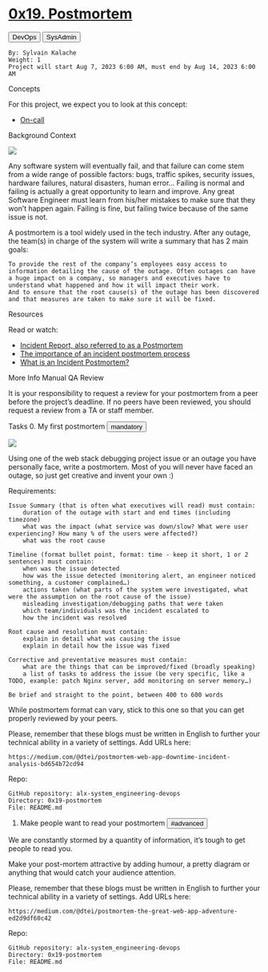 # [0x19. Postmortem](https://intranet.alxswe.com/projects/294)

<button>DevOps</button> <button>SysAdmin</button>

    By: Sylvain Kalache
    Weight: 1
    Project will start Aug 7, 2023 6:00 AM, must end by Aug 14, 2023 6:00 AM

Concepts

For this project, we expect you to look at this concept:

- [On-call](https://intranet.alxswe.com/concepts/39)

Background Context

![](https://s3.amazonaws.com/intranet-projects-files/holbertonschool-sysadmin_devops/294/tWUPWmR.png)

Any software system will eventually fail, and that failure can come stem from a wide range of possible factors: bugs, traffic spikes, security issues, hardware failures, natural disasters, human error… Failing is normal and failing is actually a great opportunity to learn and improve. Any great Software Engineer must learn from his/her mistakes to make sure that they won’t happen again. Failing is fine, but failing twice because of the same issue is not.

A postmortem is a tool widely used in the tech industry. After any outage, the team(s) in charge of the system will write a summary that has 2 main goals:

    To provide the rest of the company’s employees easy access to information detailing the cause of the outage. Often outages can have a huge impact on a company, so managers and executives have to understand what happened and how it will impact their work.
    And to ensure that the root cause(s) of the outage has been discovered and that measures are taken to make sure it will be fixed.

Resources

Read or watch:

- [Incident Report, also referred to as a Postmortem](https://sysadmincasts.com/episodes/20-how-to-write-an-incident-report-postmortem)
- [The importance of an incident postmortem process](https://www.atlassian.com/incident-management/postmortem#the-benefits-of-an-incident-postmortem)
- [What is an Incident Postmortem?](https://www.pagerduty.com/resources/learn/incident-postmortem/)

More Info
Manual QA Review

It is your responsibility to request a review for your postmortem from a peer before the project’s deadline. If no peers have been reviewed, you should request a review from a TA or staff member.

Tasks
0. My first postmortem
<button>mandatory</button>

![](https://s3.amazonaws.com/intranet-projects-files/holbertonschool-sysadmin_devops/294/pQ9YzVY.gif)

Using one of the web stack debugging project issue or an outage you have personally face, write a postmortem. Most of you will never have faced an outage, so just get creative and invent your own :)

Requirements:

    Issue Summary (that is often what executives will read) must contain:
        duration of the outage with start and end times (including timezone)
        what was the impact (what service was down/slow? What were user experiencing? How many % of the users were affected?)
        what was the root cause

    Timeline (format bullet point, format: time - keep it short, 1 or 2 sentences) must contain:
        when was the issue detected
        how was the issue detected (monitoring alert, an engineer noticed something, a customer complained…)
        actions taken (what parts of the system were investigated, what were the assumption on the root cause of the issue)
        misleading investigation/debugging paths that were taken
        which team/individuals was the incident escalated to
        how the incident was resolved

    Root cause and resolution must contain:
        explain in detail what was causing the issue
        explain in detail how the issue was fixed

    Corrective and preventative measures must contain:
        what are the things that can be improved/fixed (broadly speaking)
        a list of tasks to address the issue (be very specific, like a TODO, example: patch Nginx server, add monitoring on server memory…)

    Be brief and straight to the point, between 400 to 600 words

While postmortem format can vary, stick to this one so that you can get properly reviewed by your peers.

Please, remember that these blogs must be written in English to further your technical ability in a variety of settings.
Add URLs here:

    https://medium.com/@dtei/postmortem-web-app-downtime-incident-analysis-bd654b72cd94

Repo:

    GitHub repository: alx-system_engineering-devops
    Directory: 0x19-postmortem
    File: README.md

1. Make people want to read your postmortem
<button>#advanced</button>

We are constantly stormed by a quantity of information, it’s tough to get people to read you.

Make your post-mortem attractive by adding humour, a pretty diagram or anything that would catch your audience attention.

Please, remember that these blogs must be written in English to further your technical ability in a variety of settings.
Add URLs here:

    https://medium.com/@dtei/postmortem-the-great-web-app-adventure-ed2d9df60c42

Repo:

    GitHub repository: alx-system_engineering-devops
    Directory: 0x19-postmortem
    File: README.md

